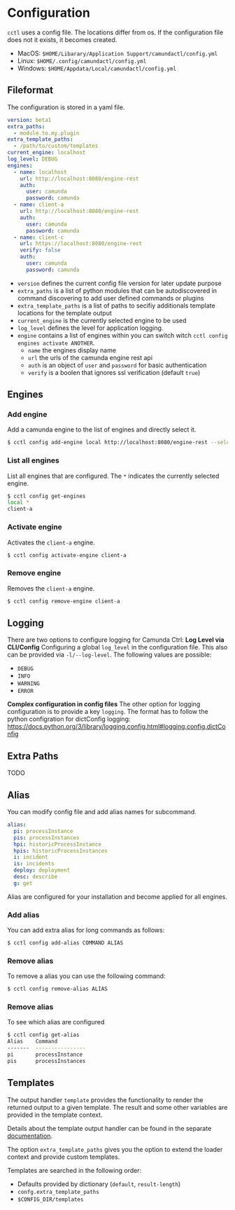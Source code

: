 # Configuration

`cctl` uses a config file. The locations differ from os. If the configuration file does not it exists, it becomes created.

- MacOS: `$HOME/Libarary/Application Support/camundactl/config.yml`
- Linux: `$HOME/.config/camundactl/config.yml`
- Windows: `$HOME/Appdata/Local/camundactl/config.yml`

## Fileformat

The configuration is stored in a yaml file.

```yaml
version: beta1
extra_paths:
  - module.to.my.plugin
extra_template_paths:
  - /path/to/custom/templates
current_engine: localhost
log_level: DEBUG
engines:
  - name: localhost
    url: http://localhost:8080/engine-rest
    auth:
      user: camunda
      password: camunda
  - name: client-a
    url: http://localhost:8080/engine-rest
    auth:
      user: camunda
      password: camunda
  - name: client-c
    url: https://localhost:8080/engine-rest
    verify: false
    auth:
      user: camunda
      password: camunda
```

- `version` defines the current config file version for later update purpose
- `extra_paths` is a list of python modules that can be autodiscovered in command discovering to add user defined commands or plugins
- `extra_template_paths` is a list of paths to secifiy additionals template locations for the template output
- `current_engine` is the currently selected engine to be used
- `log_level` defines the level for application logging.
- `engine` contains a list of engines within you can switch witch `cctl config engines activate ANOTHER`.
  - `name` the engines display name
  - `url` the urls of the camunda engine rest api
  - `auth` is an object of `user` and `password` for basic authentication
  - `verify` is a boolen that ignores ssl verification (default `true`)

## Engines

### Add engine

Add a camunda engine to the list of engines and directly select it.

```bash
$ cctl config add-engine local http://localhost:8080/engine-rest --select
```

### List all engines

List all engines that are configured. The `*` indicates the currently selected engine.

```bash
$ cctl config get-engines
local *
client-a
```

### Activate engine

Activates the `client-a` engine.

```bash
$ cctl config activate-engine client-a
```

### Remove engine

Removes the `client-a` engine.

```bash
$ cctl config remove-engine client-a
```

## Logging

There are two options to configure logging for Camunda Ctrl:
**Log Level via CLI/Config**
Configuring a global `log_level` in the configuration file. This also can be provided via `-l/--log-level`. The following values are possible:
- `DEBUG`
- `INFO`
- `WARNING`
- `ERROR`

**Complex configuration in config files**
The other option for logging configuration is to provide a key `logging`. The format has to follow the python configration for dictConfig logging:
https://docs.python.org/3/library/logging.config.html#logging.config.dictConfig

## Extra Paths

TODO

## Alias

You can modify config file and add alias names for subcommand.

```yaml
alias:
  pi: processInstance
  pis: processInstances
  hpi: historicProcessInstance
  hpis: historicProcessInstances
  i: incident
  is: incidents
  deploy: deployment
  desc: describe
  g: get
```

Alias are configured for your installation and become applied for all engines.

### Add alias
You can add extra alias for long commands as follows:
```bash
$ cctl config add-alias COMMAND ALIAS
```

### Remove alias
To remove a alias you can use the following command:
```bash
$ cctl config remove-alias ALIAS
```

### Remove alias
To see which alias are configured
```bash
$ cctl config get-alias
Alias    Command
-------  ----------------
pi       processInstance
pis      processInstances
```

## Templates

The output handler `template` provides the functionality to render the returned
output to a given template. The result and some other variables are provided in
the template context.

Details about the template output handler can be found in the separate
[documentation](output.md).

The option `extra_template_paths` gives you the option to extend the loader
context and provide custom templates.

Templates are searched in the following order:

- Defaults provided by dictionary (`default`, `result-length`)
- `confg.extra_template_paths`
- `$CONFIG_DIR/templates`

